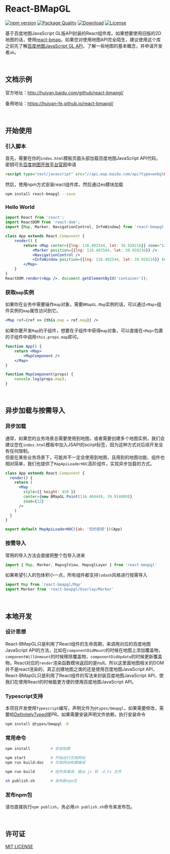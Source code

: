# React-BMapGL
[![npm version](https://img.shields.io/npm/v/react-bmapgl.svg)](https://www.npmjs.com/package/react-bmapgl)
[![Package Quality](http://npm.packagequality.com/shield/react-bmapgl.svg)](http://packagequality.com/#?package=react-bmapgl)
[![Download](https://img.shields.io/npm/dm/react-bmapgl.svg)](https://www.npmjs.com/package/react-bmapgl)
[![License](https://img.shields.io/github/license/huiyan-fe/react-bmapgl.svg)](https://github.com/huiyan-fe/react-bmapgl)

基于百度地图JavaScript GL版API封装的React组件库。如果想要使用旧版的2D地图的话，使用[react-bmap](https://github.com/huiyan-fe/react-bmap)。如果您对使用地图API完全陌生，建议使用这个库之前先了解[百度地图JavaScript GL API](http://lbsyun.baidu.com/index.php?title=jspopularGL)，了解一些地图的基本概念，并申请开发者`ak`。

<br />

## 文档示例
官方地址：http://huiyan.baidu.com/github/react-bmapgl/

备用地址：https://huiyan-fe.github.io/react-bmapgl/

<br />

## 开始使用

### 引入脚本
首先，需要在你的`index.html`模板页面头部加载百度地图JavaScript API代码，密钥可去[百度地图开放平台官网](http://lbsyun.baidu.com/apiconsole/key)申请
```html
<script type="text/javascript" src="//api.map.baidu.com/api?type=webgl&v=1.0&ak=您的密钥"></script>
```
然后，使用npm方式安装react组件库，然后通过es模块加载
```bash
npm install react-bmapgl --save
```

### Hello World
```jsx static
import React from 'react';
import ReactDOM from 'react-dom';
import {Map, Marker, NavigationControl, InfoWindow} from 'react-bmapgl';

class App extends React.Component {
    render() {
        return <Map center={{lng: 116.402544, lat: 39.928216}} zoom="11">
            <Marker position={{lng: 116.402544, lat: 39.928216}} />
            <NavigationControl /> 
            <InfoWindow position={{lng: 116.402544, lat: 39.928216}} text="内容" title="标题"/>
        </Map>
    }
}
ReactDOM.render(<App />, document.getElementById('container'));

```

### 获取`map`实例
如果你在业务中需要操作`map`对象，需要`BMapGL.Map`实例的话，可以通过`<Map>`组件实例的`map`属性访问到它。
```jsx static
<Map ref={ref => {this.map = ref.map}} />
```
如果你要开发`Map`的子组件，想要在子组件中获得`map`对象，可以直接在`<Map>`包裹的子组件中调用`this.props.map`即可。
```jsx static
function App() {
    return <Map>
        <MapComponent />
    </Map>
}

function MapComponent(props) {
    console.log(props.map);
}
```

<br />

## 异步加载与按需导入

### 异步加载
通常，如果您的业务场景总需要使用到地图，或者需要创建多个地图实例，我们会建议您在`index.html`模板中加入JSAPI的scirpt标签，因为这种方式对后续开发没有任何限制。  
但是在某些业务场景下，可能并不一定会使用到地图，且用到的地图功能、组件也相对简单，我们也提供了`MapApiLoaderHOC`高阶组件，实现异步加载的方式。
```jsx static
class App extends React.Component {
  render() {
    return (
      <Map
        style={{ height: 450 }}
        center={new BMapGL.Point(116.404449, 39.914889)}
        zoom={12}
      />
    )
  }
}

export default MapApiLoaderHOC({ak: '您的密钥'})(App)
```

### 按需导入
常用的导入方法会直接把整个包导入进来
```jsx static
import { Map, Marker, MapvglView, MapvglLayer } from 'react-bmapgl'
```
如果希望引入的包体积小一点，所有组件都支持`lodash`风格进行按需导入
```jsx static
import Map from 'react-bmapgl/Map'
import Marker from 'react-bmapgl/Overlay/Marker'
```

<br />

## 本地开发

### 设计思想
React-BMapGL只是利用了React组件的生命周期，来调用对应的百度地图JavaScript API的方法，比如在`componentDidMount`的时候在地图上添加覆盖物，`componentWillUnmount`的时候移除覆盖物，`componentDidUpdate`的时候更新覆盖物，React对应的`render`渲染函数模块返回的是null。所以这里面地图相关的DOM并不是react渲染的，真正创建地图之类的还是使用百度地图JavaScript API，React-BMapGL只是利用了React组件的写法来封装百度地图JavaScript API，使我们在使用React的时候能更方便的使用百度地图JavaScript API。

### Typescript支持
本项目开发使用`Typescript`编写，声明文件为`@types/bmapgl`，如果需要修改，需要给[DefinitelyTyped](https://github.com/DefinitelyTyped/DefinitelyTyped)提PR。如果需要安装声明文件依赖，执行安装命令
```bash
npm install @types/bmapgl -D
```

### 常用命令
```bash
npm install         # 安装依赖

npm start           # 开始运行文档网站
npm run build:doc   # 文档网站构建编译

npm run build       # 组件库编译，输出 js 和 .d.ts 文件

sh publish.sh       # 发布新npm包
```

### 发布npm包
请勿直接执行`npm publish`，务必用`sh publish.sh`命令来发布包。

<br />

## 许可证
[MIT LICENSE](./LICENSE)
